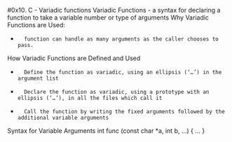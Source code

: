 #0x10. C - Variadic functions
Variadic Functions - a syntax for declaring a function to take a variable number or type of arguments
Why Variadic Functions are Used:
-       function can handle as many arguments as the caller chooses to pass.
How Variadic Functions are Defined and Used
-       Define the function as variadic, using an ellipsis (‘…’) in the argument list
-       Declare the function as variadic, using a prototype with an ellipsis (‘…’), in all the files which call it
-       Call the function by writing the fixed arguments followed by the additional variable arguments
Syntax for Variable Arguments
int
func (const char *a, int b, …)
{
  …
}

